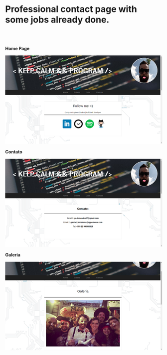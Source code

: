 <h1> Professional contact page with some jobs already done. </h1>
<br/><br/>

<p><strong>Home Page<strong></p>
<img src="home.png"></div>

<p><strong>Contato</strong></p>
<img src="contato.png">

<p><strong>Galeria</strong></p>
<img src="galeria.png">
